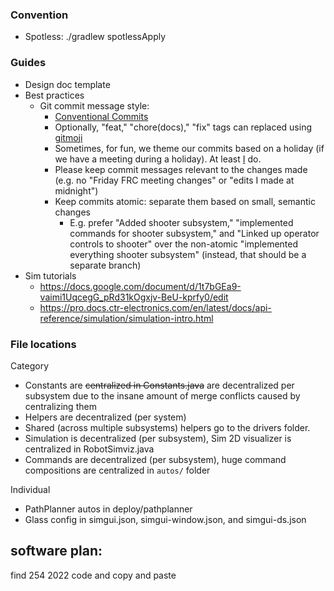### Convention
* Spotless: ./gradlew spotlessApply

### Guides
* Design doc template
* Best practices
  * Git commit message style:
    * [Conventional Commits](https://www.conventionalcommits.org/en/v1.0.0/)
    * Optionally, "feat," "chore(docs)," "fix" tags can replaced using [gitmoji](https://gitmoji.dev)
    * Sometimes, for fun, we theme our commits based on a holiday (if we have a meeting during a holiday). At least [I](https://github.com/ThatXliner) do.
    * Please keep commit messages relevant to the changes made (e.g. no "Friday FRC meeting changes" or "edits I made at midnight")
    * Keep commits atomic: separate them based on small, semantic changes
      * E.g. prefer "Added shooter subsystem," "implemented commands for shooter subsystem," and "Linked up operator controls to shooter" over the non-atomic "implemented everything shooter subsystem" (instead, that should be a separate branch)
* Sim tutorials
  * https://docs.google.com/document/d/1t7bGEa9-vaimi1UqcegG_pRd31kOgxjv-BeU-kprfy0/edit
  * https://pro.docs.ctr-electronics.com/en/latest/docs/api-reference/simulation/simulation-intro.html

### File locations
Category
* Constants are ~~centralized in Constants.java~~ are decentralized per subsystem due to the insane amount of merge conflicts caused by centralizing them
* Helpers are decentralized (per system)
* Shared (across multiple subsystems) helpers go to the drivers folder.
* Simulation is decentralized (per subsystem), Sim 2D visualizer is centralized in RobotSimviz.java
* Commands are decentralized (per subsystem), huge command compositions are centralized in `autos/` folder

Individual
* PathPlanner autos in deploy/pathplanner
* Glass config in simgui.json, simgui-window.json, and simgui-ds.json

## software plan:

find 254 2022 code  and copy and paste
